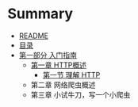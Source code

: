 # Summary

* [README](README.md)
* [目录](mu_lu.md)
* [第一部分 入门指南](part-1.md)
   * [第一章 HTTP概述](1.md)
       * [第一节 理解 HTTP](1-1.md)
   * 第二章 网络爬虫概述
   * 第三章 小试牛刀，写一个小爬虫


